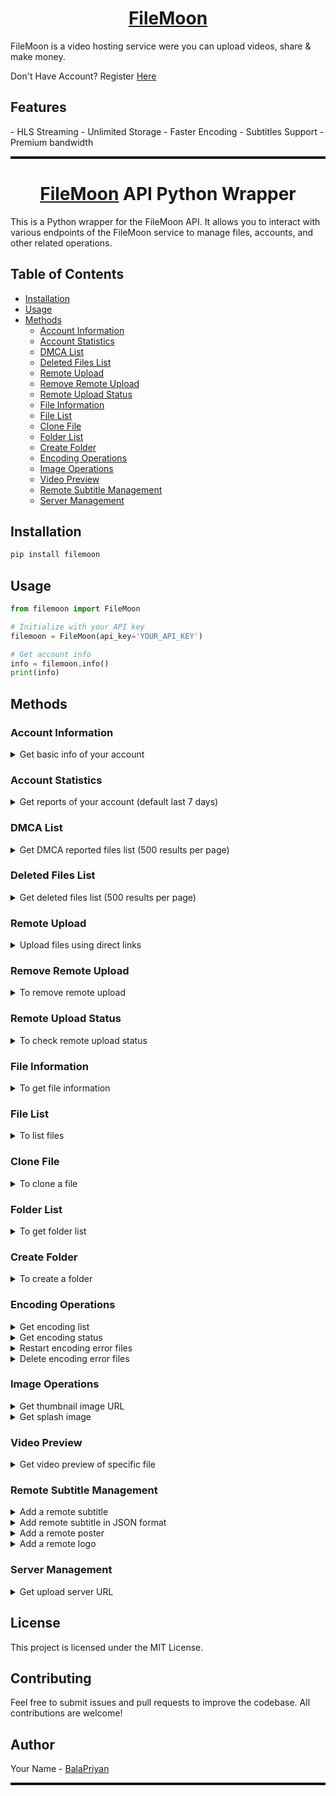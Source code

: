 # <h1 align="center"><a href="https://filemoon.sx">FileMoon</a></h1>

FileMoon is a video hosting service were you can upload videos, share & make money.

Don't Have Account? Register <a href="https://filemoon.sx/register">Here</a>

<h2>Features</h2>
 - HLS Streaming
 - Unlimited Storage
 - Faster Encoding
 - Subtitles Support
 - Premium bandwidth

 <hr style="border-top: 3px solid #000;">


# <h1 align="center"><a href="https://filemoon.sx">FileMoon</a> API Python Wrapper</h1>

This is a Python wrapper for the FileMoon API. It allows you to interact with various endpoints of the FileMoon service to manage files, accounts, and other related operations.

## Table of Contents

- [Installation](#installation)
- [Usage](#usage)
- [Methods](#methods)
  - [Account Information](#account-information)
  - [Account Statistics](#account-statistics)
  - [DMCA List](#dmca-list)
  - [Deleted Files List](#deleted-files-list)
  - [Remote Upload](#remote-upload)
  - [Remove Remote Upload](#remove-remote-upload)
  - [Remote Upload Status](#remote-upload-status)
  - [File Information](#file-information)
  - [File List](#file-list)
  - [Clone File](#clone-file)
  - [Folder List](#folder-list)
  - [Create Folder](#create-folder)
  - [Encoding Operations](#encoding-operations)
  - [Image Operations](#image-operations)
  - [Video Preview](#video-preview)
  - [Remote Subtitle Management](#remote-subtitle-management)
  - [Server Management](#server-management)

## Installation

```bash
pip install filemoon
```

## Usage

```python
from filemoon import FileMoon

# Initialize with your API key
filemoon = FileMoon(api_key='YOUR_API_KEY')

# Get account info
info = filemoon.info()
print(info)
```

## Methods

### Account Information

<details>
  <summary>Get basic info of your account</summary>

```python
info = filemoon.info()
print(info)
```

</details>

### Account Statistics

<details>
  <summary>Get reports of your account (default last 7 days)</summary>

```python
stats = filemoon.stats(last='7')
print(stats)
```

</details>

### DMCA List

<details>
  <summary>Get DMCA reported files list (500 results per page)</summary>

```python
dmca = filemoon.dmca(last='7')
print(dmca)
```

</details>

### Deleted Files List

<details>
  <summary>Get deleted files list (500 results per page)</summary>

```python
deleted = filemoon.deleted(last='7')
print(deleted)
```

</details>

### Remote Upload

<details>
  <summary>Upload files using direct links</summary>

```python
upload = filemoon.remote_upload(direct_link='https://example.com/file.mp4')
print(upload)
```

Optional parameter `fld_id` can be used to specify the folder ID.

```python
upload = filemoon.remote_upload(direct_link='https://example.com/file.mp4', fld_id='FOLDER_ID')
print(upload)
```

</details>

### Remove Remote Upload

<details>
  <summary>To remove remote upload</summary>

```python
remove = filemoon.remove_rup(file_code='FILE_CODE')
print(remove)
```

</details>

### Remote Upload Status

<details>
  <summary>To check remote upload status</summary>

```python
status = filemoon.rup_status(file_code='FILE_CODE')
print(status)
```

</details>

### File Information

<details>
  <summary>To get file information</summary>

```python
f_info = filemoon.f_info(file_code='FILE_CODE')
print(f_info)
```

</details>

### File List

<details>
  <summary>To list files</summary>

```python
f_list = filemoon.f_list(name='example', per_page='10', page='1')
print(f_list)
```

Optional parameters:
- `fld_id`: Folder ID to list files from
- `name`: To fetch a file by name
- `created`: To fetch by created date
- `public`: To fetch by public media
- `per_page`: To fetch by per page
- `page`: To fetch by page

</details>

### Clone File

<details>
  <summary>To clone a file</summary>

```python
clone = filemoon.clone_f(file_code='FILE_CODE')
print(clone)
```

Optional parameter `fld_id` can be used to specify the folder ID.

```python
clone = filemoon.clone_f(file_code='FILE_CODE', fld_id='FOLDER_ID')
print(clone)
```

</details>

### Folder List

<details>
  <summary>To get folder list</summary>

```python
folders = filemoon.fld_list(fld_id='FOLDER_ID')
print(folders)
```

Optional parameter `fld_id` can be used to specify the folder ID.

</details>

### Create Folder

<details>
  <summary>To create a folder</summary>

```python
new_folder = filemoon.create_fld(name='New Folder')
print(new_folder)
```

Optional parameter `parent_id` can be used to specify the parent folder ID.

```python
new_folder = filemoon.create_fld(name='New Folder', parent_id='PARENT_ID')
print(new_folder)
```

</details>

### Encoding Operations

<details>
  <summary>Get encoding list</summary>

```python
encoding_list = filemoon.en_list()
print(encoding_list)
```

</details>

<details>
  <summary>Get encoding status</summary>

```python
status = filemoon.en_status(file_code='FILE_CODE')
print(status)
```

</details>

<details>
  <summary>Restart encoding error files</summary>

```python
restart = filemoon.restart_en_error(file_code='FILE_CODE')
print(restart)
```

</details>

<details>
  <summary>Delete encoding error files</summary>

```python
delete = filemoon.delete_en_error(file_code='FILE_CODE')
print(delete)
```

</details>

### Image Operations

<details>
  <summary>Get thumbnail image URL</summary>

```python
thumbnail = filemoon.thumb(file_code='FILE_CODE')
print(thumbnail)
```

</details>

<details>
  <summary>Get splash image</summary>

```python
splash = filemoon.splash(file_code='FILE_CODE')
print(splash)
```

</details>

### Video Preview

<details>
  <summary>Get video preview of specific file</summary>

```python
preview = filemoon.vid_preview(file_code='FILE_CODE')
print(preview)
```

</details>

### Remote Subtitle Management

<details>
  <summary>Add a remote subtitle</summary>

```python
subtitle = filemoon.r_sub(subnum='1', sub_url='https://example.com/subtitle.srt', sub_name='English Subtitles')
print(subtitle)
```

</details>

<details>
  <summary>Add remote subtitle in JSON format</summary>

```python
json_subtitle = filemoon.r_subjs(sub_js='{"subtitles": [{"url": "https://example.com/subtitle.srt", "label": "English"}]}')
print(json_subtitle)
```

</details>

<details>
  <summary>Add a remote poster</summary>

```python
poster = filemoon.r_post(r_post='https://example.com/poster.jpg')
print(poster)
```

</details>

<details>
  <summary>Add a remote logo</summary>

```python
logo = filemoon.r_logo(r_logo='https://example.com/logo.png')
print(logo)
```

</details>

### Server Management

<details>
  <summary>Get upload server URL</summary>

```python
upload_server = filemoon.up_server()
print(upload_server)
```

</details>

## License

This project is licensed under the MIT License.

## Contributing

Feel free to submit issues and pull requests to improve the codebase. All contributions are welcome!

## Author

Your Name - [BalaPriyan](https://github.com/BalaPriyan)

<hr style="border-top: 3px solid #000;">


